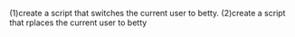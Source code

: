 (1)create a script that switches the current user to betty. (2)create a script that rplaces the current user to betty
